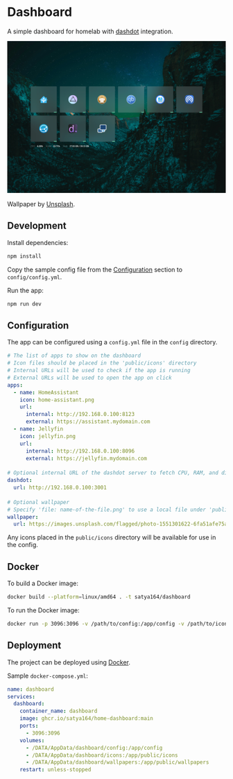 # Dashboard

A simple dashboard for homelab with [dashdot](https://getdashdot.com/) integration.

![Demo](demo.png)

Wallpaper by [Unsplash](https://unsplash.com/photos/black-mountain-under-clear-night-sky-zhUzdTgtRP8).

## Development

Install dependencies:

```bash
npm install
```

Copy the sample config file from the [Configuration](#configuration) section to `config/config.yml`.

Run the app:

```bash
npm run dev
```

## Configuration

The app can be configured using a `config.yml` file in the `config` directory.

```yaml
# The list of apps to show on the dashboard
# Icon files should be placed in the 'public/icons' directory
# Internal URLs will be used to check if the app is running
# External URLs will be used to open the app on click
apps:
  - name: HomeAssistant
    icon: home-assistant.png
    url:
      internal: http://192.168.0.100:8123
      external: https://assistant.mydomain.com
  - name: Jellyfin
    icon: jellyfin.png
    url:
      internal: http://192.168.0.100:8096
      external: https://jellyfin.mydomain.com

# Optional internal URL of the dashdot server to fetch CPU, RAM, and disk usage
dashdot:
  url: http://192.168.0.100:3001

# Optional wallpaper
# Specify 'file: name-of-the-file.png' to use a local file under 'public/wallpapers'
wallpaper:
  url: https://images.unsplash.com/flagged/photo-1551301622-6fa51afe75a9
```

Any icons placed in the `public/icons` directory will be available for use in the config.

## Docker

To build a Docker image:

```bash
docker build --platform=linux/amd64 . -t satya164/dashboard
```

To run the Docker image:

```bash
docker run -p 3096:3096 -v /path/to/config:/app/config -v /path/to/icons:/app/public/icons -v /path/to/wallpapers:/app/public/wallpapers ghcr.io/satya164/home-dashboard:main
```

## Deployment

The project can be deployed using [Docker](https://www.docker.com/).

Sample `docker-compose.yml`:

```yaml
name: dashboard
services:
  dashboard:
    container_name: dashboard
    image: ghcr.io/satya164/home-dashboard:main
    ports:
      - 3096:3096
    volumes:
      - /DATA/AppData/dashboard/config:/app/config
      - /DATA/AppData/dashboard/icons:/app/public/icons
      - /DATA/AppData/dashboard/wallpapers:/app/public/wallpapers
    restart: unless-stopped
```
